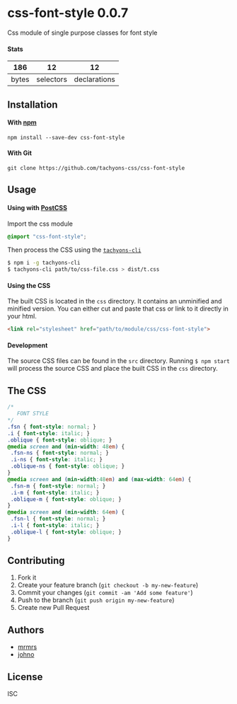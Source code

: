 # css-font-style 0.0.7

Css module of single purpose classes for font style

#### Stats

186 | 12 | 12
---|---|---
bytes | selectors | declarations

## Installation

#### With [npm](https://npmjs.com)

```
npm install --save-dev css-font-style
```

#### With Git

```
git clone https://github.com/tachyons-css/css-font-style
```

## Usage

#### Using with [PostCSS](https://github.com/postcss/postcss)

Import the css module

```css
@import "css-font-style";
```

Then process the CSS using the [`tachyons-cli`](https://github.com/tachyons-css/tachyons-cli)

```sh
$ npm i -g tachyons-cli
$ tachyons-cli path/to/css-file.css > dist/t.css
```

#### Using the CSS

The built CSS is located in the `css` directory. It contains an unminified and minified version.
You can either cut and paste that css or link to it directly in your html.

```html
<link rel="stylesheet" href="path/to/module/css/css-font-style">
```

#### Development

The source CSS files can be found in the `src` directory.
Running `$ npm start` will process the source CSS and place the built CSS in the `css` directory.

## The CSS

```css
/*
   FONT STYLE
*/
.fsn { font-style: normal; }
.i { font-style: italic; }
.oblique { font-style: oblique; }
@media screen and (min-width: 48em) {
 .fsn-ns { font-style: normal; }
 .i-ns { font-style: italic; }
 .oblique-ns { font-style: oblique; }
}
@media screen and (min-width:48em) and (max-width: 64em) {
 .fsn-m { font-style: normal; }
 .i-m { font-style: italic; }
 .oblique-m { font-style: oblique; }
}
@media screen and (min-width: 64em) {
 .fsn-l { font-style: normal; }
 .i-l { font-style: italic; }
 .oblique-l { font-style: oblique; }
}
```

## Contributing

1. Fork it
2. Create your feature branch (`git checkout -b my-new-feature`)
3. Commit your changes (`git commit -am 'Add some feature'`)
4. Push to the branch (`git push origin my-new-feature`)
5. Create new Pull Request

## Authors

* [mrmrs](http://mrmrs.io)
* [johno](http://johnotander.com)

## License

ISC
